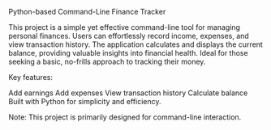 Python-based Command-Line Finance Tracker

This project is a simple yet effective command-line tool for managing personal finances. Users can effortlessly record income, expenses, and view transaction history. The application calculates and displays the current balance, providing valuable insights into financial health. Ideal for those seeking a basic, no-frills approach to tracking their money.

Key features:

Add earnings
Add expenses
View transaction history
Calculate balance
Built with Python for simplicity and efficiency.

Note: This project is primarily designed for command-line interaction.


